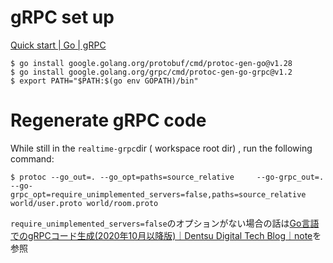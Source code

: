 # gRPC set up
[Quick start | Go | gRPC](https://grpc.io/docs/languages/go/quickstart/)

```
$ go install google.golang.org/protobuf/cmd/protoc-gen-go@v1.28
$ go install google.golang.org/grpc/cmd/protoc-gen-go-grpc@v1.2
$ export PATH="$PATH:$(go env GOPATH)/bin"
```

# Regenerate gRPC code
While still in the `realtime-grpc`dir ( workspace root dir) , run the following command:
```
$ protoc --go_out=. --go_opt=paths=source_relative     --go-grpc_out=. --go-grpc_opt=require_unimplemented_servers=false,paths=source_relative    world/user.proto world/room.proto
```
`require_unimplemented_servers=false`のオプションがない場合の話は[Go言語でのgRPCコード生成(2020年10月以降版)｜Dentsu Digital Tech Blog｜note](https://note.com/dd_techblog/n/nb8b925d21118)を参照
